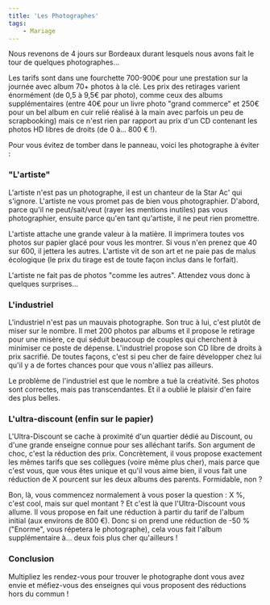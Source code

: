 ```yaml
---
title: 'Les Photographes'
tags:
    - Mariage
---
```


Nous revenons de 4 jours sur Bordeaux durant lesquels nous avons fait le tour de
quelques photographes…

<!-- more -->

Les tarifs sont dans une fourchette 700-900€ pour une prestation sur la journée
avec album 70+ photos à la clé. Les prix des retirages varient énormément (de
0,5 à 9,5€ par photo), comme ceux des albums supplémentaires (entre 40€ pour un
livre photo "grand commerce" et 250€ pour un bel album en cuir relié réalisé à
la main avec parfois un peu de scrapbooking) mais ce n'est rien par rapport au
prix d'un CD contenant les photos HD libres de droits (de 0 à… 800 € !).

Pour vous évitez de tomber dans le panneau, voici les photographe à éviter :

### "L'artiste"

L'artiste n'est pas un photographe, il est un chanteur de la Star Ac' qui
s'ignore. L'artiste ne vous promet pas de bien vous photographier. D'abord,
parce qu'il ne peut/sait/veut (rayer les mentions inutiles) pas vous
photographier, ensuite parce qu'en tant qu'artiste, il ne peut rien promettre.

L'artiste attache une grande valeur à la matière. Il imprimera toutes vos photos
sur papier glacé pour vous les montrer. Si vous n'en prenez que 40 sur 600, il
jettera les autres. L'artiste vit de son art et ne paie pas de malus écologique
(le prix du tirage est de toute façon inclus dans le forfait).

L'artiste ne fait pas de photos "comme les autres". Attendez vous donc à
quelques surprises…

### L'industriel

L'industriel n'est pas un mauvais photographe. Son truc à lui, c'est plutôt de
miser sur le nombre. Il met 200 photos par albums et il propose le retirage pour
une misère, ce qui séduit beaucoup de couples qui cherchent à minimiser ce poste
de dépense. L'industriel propose son CD libre de droits à prix sacrifié. De
toutes façons, c'est si peu cher de faire développer chez lui qu'il y a de
fortes chances pour que vous n'alliez pas ailleurs.

Le problème de l'industriel est que le nombre a tué la créativité. Ses photos
sont correctes, mais pas transcendantes. Et il a oublié le plaisir d'en faire
des plus belles.

### L'ultra-discount (enfin sur le papier)

L'Ultra-Discount se cache à proximité d'un quartier dédié au Discount, ou d'une
grande enseigne connue pour ses alléchant tarifs. Son argument de choc, c'est la
réduction des prix. Concrètement, il vous propose exactement les mêmes tarifs
que ses collègues (voire même plus cher), mais parce que c'est vous, que vous
êtes unique et qu'il vous aime bien, il vous fait une réduction de X pourcent
sur les deux albums des parents. Formidable, non ?

Bon, là, vous commencez normalement à vous poser la question : X %, c'est cool,
mais sur quel montant ? Et c'est là que l'Ultra-Discount vous allume. Il vous
propose en fait une réduction à partir du tarif de l'album initial (aux environs
de 800 €). Donc si on prend une réduction de -50 % ("Enorme", vous répetera le
photographe), cela vous fait l'album supplémentaire à… deux fois plus cher
qu'ailleurs !

### Conclusion

Multipliez les rendez-vous pour trouver le photographe dont vous avez envie et
méfiez-vous des enseignes qui vous proposent des réductions hors du commun !
